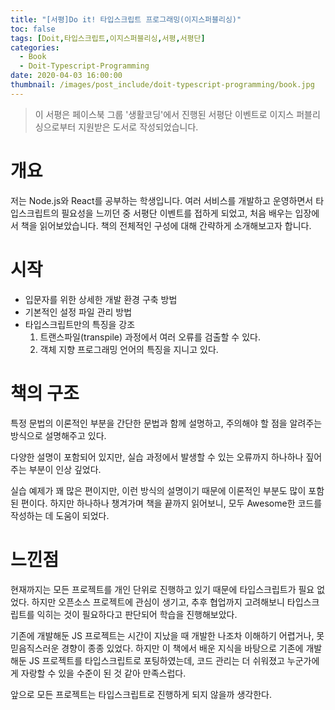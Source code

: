 ```yaml
---
title: "[서평]Do it! 타입스크립트 프로그래밍(이지스퍼블리싱)"
toc: false
tags: [Doit,타입스크립트,이지스퍼블리싱,서평,서평단]
categories:
  - Book
  - Doit-Typescript-Programming
date: 2020-04-03 16:00:00
thumbnail: /images/post_include/doit-typescript-programming/book.jpg
---
```

>이 서평은 페이스북 그룹 '생활코딩'에서 진행된 서평단 이벤트로 이지스 퍼블리싱으로부터 지원받은 도서로 작성되었습니다.

# 개요
저는 Node.js와 React를 공부하는 학생입니다. 여러 서비스를 개발하고 운영하면서 타입스크립트의 필요성을 느끼던 중 서평단 이벤트를 접하게 되었고, 처음 배우는 입장에서 책을 읽어보았습니다. 책의 전체적인 구성에 대해 간략하게 소개해보고자 합니다.

# 시작
* 입문자를 위한 상세한 개발 환경 구축 방법
* 기본적인 설정 파일 관리 방법
* 타입스크립트만의 특징을 강조
    1. 트랜스파일(transpile) 과정에서 여러 오류를 검출할 수 있다.
    2. 객체 지향 프로그래밍 언어의 특징을 지니고 있다.

# 책의 구조
특정 문법의 이론적인 부분을 간단한 문법과 함께 설명하고, 주의해야 할 점을 알려주는 방식으로 설명해주고 있다.

다양한 설명이 포함되어 있지만, 실습 과정에서 발생할 수 있는 오류까지 하나하나 짚어주는 부분이 인상 깊었다.

실습 예제가 꽤 많은 편이지만, 이런 방식의 설명이기 때문에 이론적인 부분도 많이 포함된 편이다. 하지만 하나하나 챙겨가며 책을 끝까지 읽어보니, 모두 Awesome한 코드를 작성하는 데 도움이 되었다.

# 느낀점
현재까지는 모든 프로젝트를 개인 단위로 진행하고 있기 때문에 타입스크립트가 필요 없었다. 하지만 오픈소스 프로젝트에 관심이 생기고, 추후 협업까지 고려해보니 타입스크립트를 익히는 것이 필요하다고 판단되어 학습을 진행해보았다.

기존에 개발해둔 JS 프로젝트는 시간이 지났을 때 개발한 나조차 이해하기 어렵거나, 못 믿음직스러운 경향이 종종 있었다. 하지만 이 책에서 배운 지식을 바탕으로 기존에 개발해둔 JS 프로젝트를 타입스크립트로 포팅하였는데, 코드 관리는 더 쉬워졌고 누군가에게 자랑할 수 있을 수준이 된 것 같아 만족스럽다.

앞으로 모든 프로젝트는 타입스크립트로 진행하게 되지 않을까 생각한다.